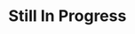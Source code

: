 # Still In Progress
<!-- # Extract
# Data Extraction
## MySQL
## mysql binlog replication 
In the example, I read from the default binlog file, in case the MySQL administrator uses a customed file naming scheme, you can specify the new path as a value to to the `log_file` parameter when creating the BinLogStreamReader. See [the documentation for the BinLogStreamReader](https://python-mysql-replication.readthedocs.io/en/latest/binlogstream.html) for more.

## MongoDB


## REST-API


Transformation
    Drop duplicate (using distinct Or window function) page 117
    URL parsing page 119


Generate mock data [here](http://filldb.info/)
Generate mock data [here](https://www.mockaroo.com/)

# Data Ingestion / Loading

# Data Transformation 


# Orchestrating a pipeline :
Follow the installation instruction from the the official [Airflow Quick Start Guide](https://airflow.apache.org/docs/apache-airflow/stable/start/index.html)

export AIRFLOW_HOME=~/airflow
AIRFLOW_VERSION=2.2.3
PYTHON_VERSION="$(python --version | cut -d " " -f 2 | cut -d "." -f 1-2)"
CONSTRAINT_URL="https://raw.githubusercontent.com/apache/airflow/constraints-${AIRFLOW_VERSION}/constraints-${PYTHON_VERSION}.txt"
pip install "apache-airflow==${AIRFLOW_VERSION}" --constraint "${CONSTRAINT_URL}"

airflow users create \
    --username mustaphamine \
    --firstname mustapha \
    --lastname debbih \
    --role Admin \
    --email fm_debbih@esi.dz

Airflow additional Pipeline tasks :
    Alerts & Notifications:
    Data Validation chekcs

Advanced Orchestration Configurations
    Coupled Vs UnCoupled pipeline tasks
    Spliting Up DAGs
    Coordinating Multiple DAGs with Sensors

    Managed Airflow Options:
        Similar to some of the build versus buy decisions, hosting Airflow on your own versus choosing a managed solution depends on your particular situation:
            Do you have a systems operations team that can help you self host?
            Do you have the budget to spend on a managed service?
            How many DAGs and tasks make up your pipelines?
            Are you running at a high enough scale to require more complex Airflow executors?
            What are your security and privacy requirements? 
            Are you comfortable allowing an external service to connect to your  internal data and systems?
Other Orchestration frameworks:
    [Kubeflow pipelines](https://www.kubeflow.org/) is geared toward machine learning pipeline orchestration,it is also well supported and popular in the ML community.
    Orchetration of the transform step for data models [dbt by Fishtown Analytics](https://www.getdbt.com/) is an excellent option.

# Data Validation in Pipelines : 
    Validate Early, Validate Often:
        Source System Data Quality
        Data Ingestion Risks
 -->